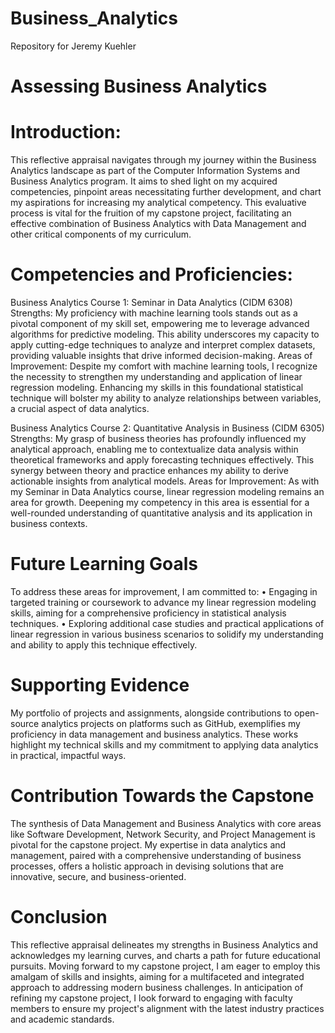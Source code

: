# Business_Analytics
Repository for Jeremy Kuehler
# Assessing Business Analytics

# Introduction:
This reflective appraisal navigates through my journey within the Business Analytics landscape as part of the Computer Information Systems and Business Analytics program. It aims to shed light on my acquired competencies, pinpoint areas necessitating further development, and chart my aspirations for increasing my analytical competency. This evaluative process is vital for the fruition of my capstone project, facilitating an effective combination of Business Analytics with Data Management and other critical components of my curriculum. 
# Competencies and Proficiencies:
Business Analytics Course 1: Seminar in Data Analytics (CIDM 6308)
Strengths: My proficiency with machine learning tools stands out as a pivotal component of my skill set, empowering me to leverage advanced algorithms for predictive modeling. This ability underscores my capacity to apply cutting-edge techniques to analyze and interpret complex datasets, providing valuable insights that drive informed decision-making.
Areas of Improvement: Despite my comfort with machine learning tools, I recognize the necessity to strengthen my understanding and application of linear regression modeling. Enhancing my skills in this foundational statistical technique will bolster my ability to analyze relationships between variables, a crucial aspect of data analytics.

Business Analytics Course 2: Quantitative Analysis in Business (CIDM 6305)
Strengths: My grasp of business theories has profoundly influenced my analytical approach, enabling me to contextualize data analysis within theoretical frameworks and apply forecasting techniques effectively. This synergy between theory and practice enhances my ability to derive actionable insights from analytical models.
Areas for Improvement: As with my Seminar in Data Analytics course, linear regression modeling remains an area for growth. Deepening my competency in this area is essential for a well-rounded understanding of quantitative analysis and its application in business contexts.


# Future Learning Goals
To address these areas for improvement, I am committed to:
•	Engaging in targeted training or coursework to advance my linear regression modeling skills, aiming for a comprehensive proficiency in statistical analysis techniques.
•	Exploring additional case studies and practical applications of linear regression in various business scenarios to solidify my understanding and ability to apply this technique effectively.

# Supporting Evidence
My portfolio of projects and assignments, alongside contributions to open-source analytics projects on platforms such as GitHub, exemplifies my proficiency in data management and business analytics. These works highlight my technical skills and my commitment to applying data analytics in practical, impactful ways.

# Contribution Towards the Capstone
The synthesis of Data Management and Business Analytics with core areas like Software Development, Network Security, and Project Management is pivotal for the capstone project. My expertise in data analytics and management, paired with a comprehensive understanding of business processes, offers a holistic approach in devising solutions that are innovative, secure, and business-oriented.

# Conclusion
This reflective appraisal delineates my strengths in Business Analytics and acknowledges my learning curves, and charts a path for future educational pursuits. Moving forward to my capstone project, I am eager to employ this amalgam of skills and insights, aiming for a multifaceted and integrated approach to addressing modern business challenges.
In anticipation of refining my capstone project, I look forward to engaging with faculty members to ensure my project's alignment with the latest industry practices and academic standards.
